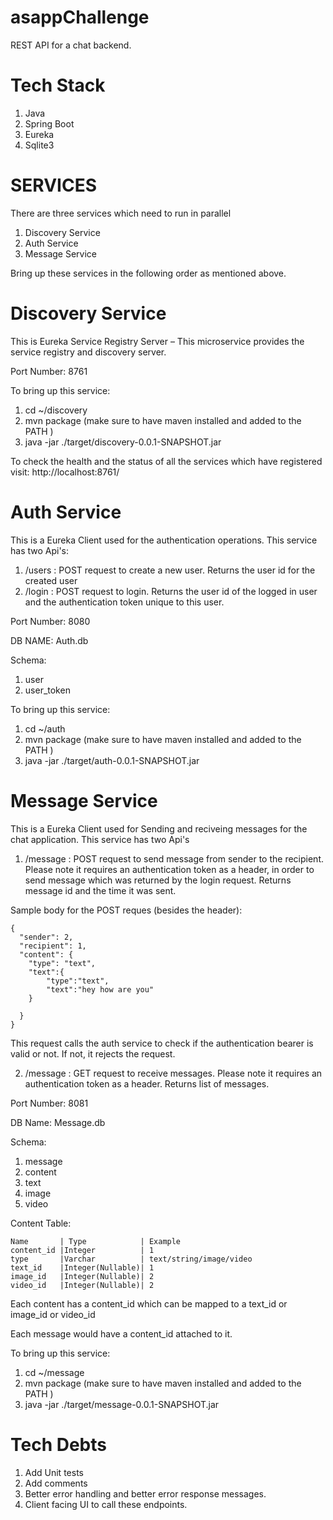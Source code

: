 # asappChallenge
 REST API for a chat backend.
 
# Tech Stack
1. Java 
2. Spring Boot
3. Eureka
4. Sqlite3

# SERVICES

There are three services which need to run in parallel 

1. Discovery Service
2. Auth Service
3. Message Service

Bring up these services in the following order as mentioned above. 

# Discovery Service

This is Eureka Service Registry Server – This microservice provides the service registry and discovery server. 

Port Number: 8761

To bring up this service:
1. cd ~/discovery
1. mvn package (make sure to have maven installed and added to the PATH )
2. java -jar ./target/discovery-0.0.1-SNAPSHOT.jar

To check the health and the status of all the services which have registered visit: http://localhost:8761/

# Auth Service

This is a Eureka Client used for the authentication operations. This service has two Api's:

1. /users : POST request to create a new user. Returns the user id for the created user
2. /login : POST request to login. Returns the user id of the logged in user and the authentication token unique to this user.

Port Number: 8080

DB NAME: Auth.db

Schema:
1. user
2. user_token

To bring up this service:
1. cd ~/auth
2. mvn package (make sure to have maven installed and added to the PATH )
3. java -jar ./target/auth-0.0.1-SNAPSHOT.jar


# Message Service

This is a Eureka Client used for Sending and reciveing messages for the chat application. This service has two Api's

1. /message : POST request to send message from sender to the recipient. Please note it requires an authentication token as a header, in order to send message which was returned by the login request. Returns message id and the time it was sent. 

Sample body for the POST reques (besides the header):

```
{
  "sender": 2,
  "recipient": 1,
  "content": {
  	"type": "text",
  	"text":{
  		"type":"text",
  		"text":"hey how are you"
  	}
  	
  }
}
```

This request calls the auth service to check if the authentication bearer is valid or not. If not, it rejects the request.

2. /message : GET request to receive messages. Please note it requires an authentication token as a header. Returns list of messages. 

Port Number: 8081

DB Name: Message.db

Schema:
1. message 
2. content
3. text
4. image
5. video

Content Table:
```
Name       | Type            | Example
content_id |Integer          | 1
type       |Varchar          | text/string/image/video
text_id    |Integer(Nullable)| 1
image_id   |Integer(Nullable)| 2
video_id   |Integer(Nullable)| 2
```
Each content has a content_id which can be mapped to a text_id or image_id or video_id

Each message would have a content_id attached to it. 

To bring up this service:
1. cd ~/message
2. mvn package (make sure to have maven installed and added to the PATH )
3. java -jar ./target/message-0.0.1-SNAPSHOT.jar

# Tech Debts

1. Add Unit tests
2. Add comments
3. Better error handling and better error response messages.
4. Client facing UI to call these endpoints. 
